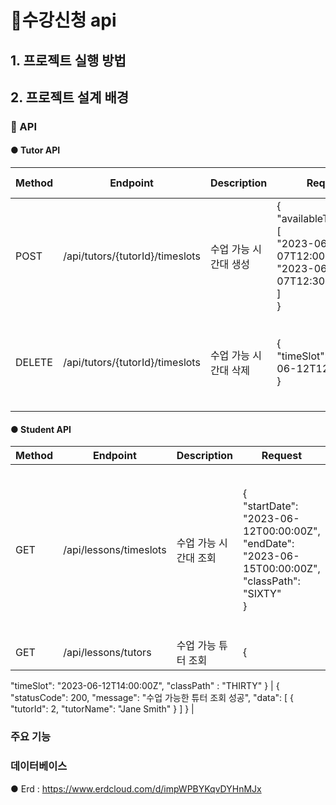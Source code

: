# 🛒수강신청 api

## 1. 프로젝트 실행 방법

## 2. 프로젝트 설계 배경

### 📌 API

#### ● Tutor API
| Method | Endpoint                           | Description                     | Request                                                                     | Response Example                                      |
|--------|------------------------------------|---------------------------------|-----------------------------------------------------------------------------|------------------------------------------------------|
| POST   | /api/tutors/{tutorId}/timeslots   | 수업 가능 시간대 생성         | {<br>  "availableTimeSlots": [<br>    "2023-06-07T12:00:00Z",<br>    "2023-06-07T12:30:00Z"<br>  ]<br>} | {<br>  "statusCode": 200,<br>  "message": "시간대 생성 성공"<br>} |
| DELETE | /api/tutors/{tutorId}/timeslots   | 수업 가능 시간대 삭제         | {<br>  "timeSlot": "2023-06-12T12:00:00Z"<br>}                          | {<br>  "statusCode": 200,<br>  "message": "시간대 삭제 성공"<br>} |

#### ● Student API
| Method | Endpoint                           | Description                     | Request                                                                     | Response Example                                      |
|--------|------------------------------------|---------------------------------|-----------------------------------------------------------------------------|------------------------------------------------------|
| GET    | /api/lessons/timeslots             | 수업 가능 시간대 조회         | {<br>  "startDate": "2023-06-12T00:00:00Z",<br>  "endDate": "2023-06-15T00:00:00Z",<br>  "classPath": "SIXTY"<br>} | {<br>  "statusCode": 200,<br>  "message": "수업 가능 시간대 조회 성공",<br>  "data": [<br>    {"availableTimeSlot": "2023-06-12T14:00:00Z"},<br>    {"availableTimeSlot": "2023-06-14T20:00:00Z"}<br>  ]<br>} |
| GET | /api/lessons/tutors  | 수업 가능 튜터 조회         | {
"timeSlot": "2023-06-12T14:00:00Z",
"classPath" : "THIRTY"
}                          | {
    "statusCode": 200,
    "message": "수업 가능한 튜터 조회 성공",
    "data": [
        {
            "tutorId": 2,
            "tutorName": "Jane Smith"
        }
    ]
} |


### 주요 기능
### 데이터베이스
● Erd : https://www.erdcloud.com/d/impWPBYKqvDYHnMJx
